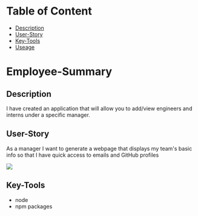 # Table of Content

- [Description](#Description)
- [User-Story](#User-Story)
- [Key-Tools](#Key-Tools)
- [Useage](#Useage)

# Employee-Summary

## Description

I have created an application that will allow you to add/view engineers and interns under a specific manager.

## User-Story

As a manager
I want to generate a webpage that displays my team's basic info
so that I have quick access to emails and GitHub profiles


![](images/html%20img.png)

## Key-Tools

- node
- npm packages
